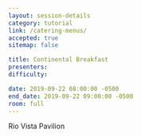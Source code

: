 ```yaml
---
layout: session-details
category: tutorial
link: /catering-menus/
accepted: true
sitemap: false

title: Continental Breakfast
presenters:
difficulty:

date: 2019-09-22 08:00:00 -0500
end_date: 2019-09-22 09:00:00 -0500
room: full
---
```

Rio Vista Pavilion
